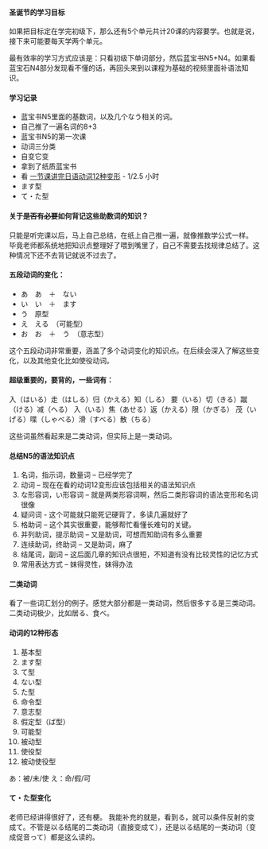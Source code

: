 #### 圣诞节的学习目标

如果把目标定在学完初级下，那么还有5个单元共计20课的内容要学。也就是说，接下来可能要每天学两个单元。

最有效率的学习方式应该是：只看初级下单词部分，然后蓝宝书N5+N4。如果看蓝宝石N4部分发现看不懂的话，再回头来到以课程为基础的视频里面补语法知识。


#### 学习记录
* 蓝宝书N5里面的基数词，以及几个なう相关的词。
* 自己推了一遍名词的8+3
* 蓝宝书N5的第一次课
* 动词三分类
* 自变它变
* 拿到了纸质蓝宝书
* 看 [一节课讲完日语动词12种变形](https://www.bilibili.com/video/BV1Np411f79T) - 1/2.5 小时
* ます型
* て・た型



#### 关于~~是否有必要~~如何背记这些助数词的知识？
只能是听完课以后，马上自己总结，在纸上自己推一遍，就像推数学公式一样。
毕竟老师都系统地把知识点整理好了喂到嘴里了，自己不需要去找规律总结了。这种情况下还不去背记就说不过去了。



#### 五段动词的变化：
* あ　あ　＋　ない
* い　い　＋　ます
* う　原型
* え　える　（可能型）
* お　お　＋　う　（意志型）

这个五段动词非常重要，涵盖了多个动词变化的知识点。在后续会深入了解这些变化，以及其他变化比如使役动词。


#### 超级重要的，要背的，一些词有：
入（はいる）走（はしる）归（かえる）知（しる） 要（いる）切（きる）蹴（ける）减（へる）
入（いる）焦（あせる）返（かえる）限（かぎる） 茂（いげる）喋（しゃべる）滑（すべる）散（ちる）

这些词虽然看起来是二类动词，但实际上是一类动词。


#### 总结N5的语法知识点

1.	名词，指示词，数量词 – 已经学完了
2.	动词 – 现在在看的动词12变形应该包括相关的语法知识点
3.	な形容词，い形容词 – 就是两类形容词啊，然后二类形容词的语法变形和名词很像
4.	疑问词  - 这个可能就只能死记硬背了，多读几遍就好了
5.	格助词 – 这个其实很重要，能够帮忙看懂长难句的关键。
6.	并列助词，提示助词 – 又是助词，可想而知助词有多么重要
7.	连续助词，终助词 – 又是助词，麻了
8.	结尾词，副词 – 这后面几章的知识点很短，不知道有没有比较灵性的记忆方式
9.	常用表达方式 – 妹得灵性，妹得办法


#### 二类动词

看了一些词汇划分的例子。感觉大部分都是一类动词，然后很多する是三类动词。二类动词极少，比如居る、食べ。


#### 动词的12种形态

1.	基本型
2.	ます型
3.	て型
4.	ない型
5.	た型
6.	命令型
7.	意志型
8.	假定型（ば型）
9.	可能型
10.	被动型
11.	使役型
12.	被动使役型


あ：被/未/使
え：命/假/可

#### て・た型变化

老师已经讲得很好了，还有梗。
我能补充的就是，看到る，就可以条件反射的变成て。不管是以る结尾的二类动词（直接变成て），还是以る结尾的一类动词（变成促音って）都是这么读的。